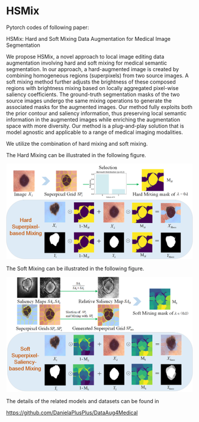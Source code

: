 # HSMix


Pytorch codes of following paper:


HSMix: Hard and Soft Mixing Data Augmentation for Medical Image Segmentation



We propose HSMix, a novel approach to local image editing data augmentation involving hard and soft mixing for medical semantic segmentation. In our approach, a hard-augmented image is created by combining homogeneous regions (superpixels) from two source images. A soft mixing method further adjusts the brightness of these composed regions with brightness mixing based on locally aggregated pixel-wise saliency coefficients. The ground-truth segmentation masks of the two source images undergo the same mixing operations to generate the associated masks for the augmented images.
Our method fully exploits both the prior contour and saliency information, thus preserving local semantic information in the augmented images while enriching the augmentation space with more diversity. Our method is a plug-and-play solution that is model agnostic and applicable to a range of medical imaging modalities.


We utilize the combination of hard mixing and soft mixing.

The Hard Mixing can be illustrated in  the following figure.

![image](https://github.com/DanielaPlusPlus/HSMix/blob/main/Hard_Mixing.png)


The Soft Mixing can be illustrated in  the following figure.

![image](https://github.com/DanielaPlusPlus/HSMix/blob/main/Soft_Mixing.png)


The details of the related models and datasets can be found in 

https://github.com/DanielaPlusPlus/DataAug4Medical
